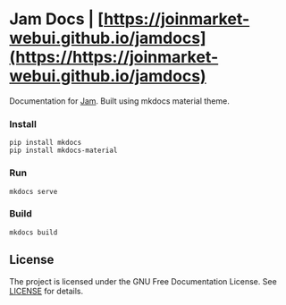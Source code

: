 # Jam Docs | [https://joinmarket-webui.github.io/jamdocs](https://https://joinmarket-webui.github.io/jamdocs)

Documentation for [Jam](https://https://joinmarket-webui.github.io/jamdocs). Built using mkdocs material theme.

### Install
```
pip install mkdocs
pip install mkdocs-material
```

### Run
```
mkdocs serve
```

### Build
```
mkdocs build
```

## License

The project is licensed under the GNU Free Documentation License. See [LICENSE](LICENSE) for details.
